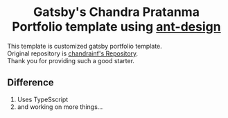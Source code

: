 <h1 align="center">
  Gatsby's Chandra Pratanma Portfolio template using <a href='https://ant.design/' target='_blank'>ant-design</a>
</h1>

This template is customized gatsby portfolio template.  
Original repository is [chandrainf's Repository](https://github.com/chandrainf/chandra_gatsby_blog).  
Thank you for providing such a good starter.

## Difference

1. Uses TypeSscript
2. and working on more things...
